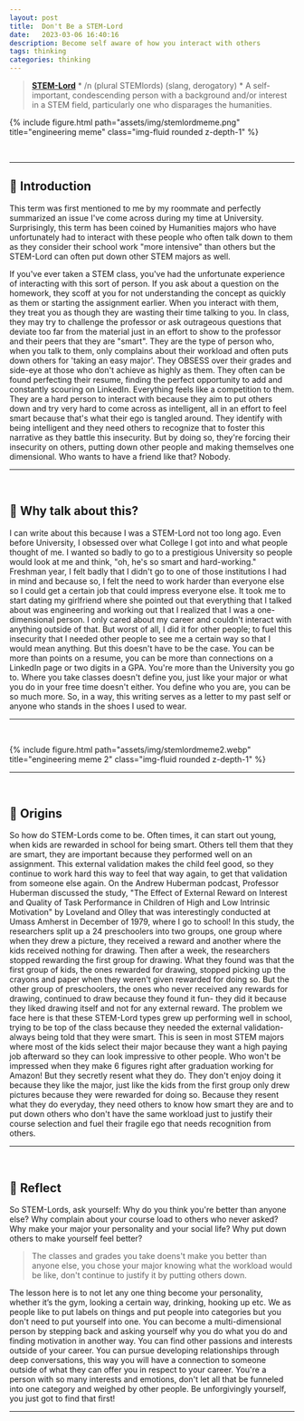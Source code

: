 ```yaml
---
layout: post
title:  Don't Be a STEM-Lord
date:   2023-03-06 16:40:16
description: Become self aware of how you interact with others
tags: thinking 
categories: thinking
---
```


> **[STEM-Lord](https://en.wiktionary.org/wiki/STEMlord#:~:text=STEMlord%20(plural%20STEMlords),one%20who%20disparages%20the%20humanities.)** * /n (plural STEMlords) (slang, derogatory) * A self-important, condescending person with a background and/or interest in a STEM field, particularly one who disparages the humanities.

<div class="container">
    <div class="row">
        <div class="col-sm mt-3 mt-md-0">
            {% include figure.html path="assets/img/stemlordmeme.png" title="engineering meme" class="img-fluid rounded z-depth-1" %}
        </div>
    </div>
</div>

&nbsp;
_________________


## :pushpin: Introduction

This term was first mentioned to me by my roommate and perfectly summarized an issue I've come across during my time at University. Surprisingly, this term has been coined by Humanities majors who have unfortunately had to interact with these people who often talk down to them as they consider their school work "more intensive" than others but the STEM-Lord can often put down other STEM majors as well. 

If you've ever taken a STEM class, you've had the unfortunate experience of interacting with this sort of person. If you ask about a question on the homework, they scoff at you for not understanding the concept as quickly as them or starting the assignment earlier. When you interact with them, they treat you as though they are wasting their time talking to you. In class, they may try to challenge the professor or ask outrageous questions that deviate too far from the material just in an effort to show to the professor and their peers that they are "smart". They are the type of person who, when you talk to them, only complains about their workload and often puts down others for 'taking an easy major'.  They OBSESS over their grades and side-eye at those who don't achieve as highly as them. They often can be found perfecting their resume, finding the perfect opportunity to add and constantly scouring on LinkedIn. Everything feels like a competition to them. They are a hard person to interact with because they aim to put others down and try very hard to come across as intelligent, all in an effort to feel smart because that's what their ego is tangled around. They identify with being intelligent and they need others to recognize that to foster this narrative as they battle this insecurity. But by doing so, they're forcing their insecurity on others, putting down other people and making themselves one dimensional. Who wants to have a friend like that? Nobody. 

_________________

&nbsp;

## :speech_balloon: Why talk about this?

I can write about this because I was a STEM-Lord not too long ago. Even before University, I obsessed over what College I got into and what people thought of me. I wanted so badly to go to a prestigious University so people would look at me and think, "oh, he's so smart and hard-working." Freshman year, I felt badly that I didn't go to one of those institutions I had in mind and because so, I felt the need to work harder than everyone else so I could get a certain job that could impress everyone else. It took me to start dating my girlfriend where she pointed out that everything that I talked about was engineering and working out that I realized that I was a one-dimensional person. I only cared about my career and couldn't interact with anything outside of that. But worst of all, I did it for other people; to fuel this insecurity that I needed other people to see me a certain way so that I would mean anything. But this doesn't have to be the case. You can be more than points on a resume, you can be more than connections on a LinkedIn page or two digits in a GPA. You're more than the University you go to. Where you take classes doesn't define you, just like your major or what you do in your free time doesn't either. You define who you are, you can be so much more. So, in a way, this writing serves as a letter to my past self or anyone who stands in the shoes I used to wear. 

_________________
&nbsp;

<div class="container">
    <div class="row">
        <div class="col-sm mt-3 mt-md-0">
            {% include figure.html path="assets/img/stemlordmeme2.webp" title="engineering meme 2" class="img-fluid rounded z-depth-1" %}
        </div>
    </div>
</div>

_________________
&nbsp;

## :page_with_curl: Origins

So how do STEM-Lords come to be. Often times, it can start out young, when kids are rewarded in school for being smart. Others tell them that they are smart, they are important because they performed well on an assignment. This external validation makes the child feel good, so they continue to work hard this way to feel that way again, to get that validation from someone else again. On the Andrew Huberman podcast, Professor Huberman discussed the study, "The Effect of External Reward on Interest and Quality of Task Performance in Children of High and Low Intrinsic Motivation" by Loveland and Olley that was interestingly conducted at Umass Amherst in December of 1979, where I go to school! In this study, the researchers split up a 24 preschoolers into two groups, one group where when they drew a picture, they received a reward and another where the kids received nothing for drawing. Then after a week, the researchers stopped rewarding the first group for drawing. What they found was that the first group of kids, the ones rewarded for drawing, stopped picking up the crayons and paper when they weren't given rewarded for doing so. But the other group of preschoolers, the ones who never received any rewards for drawing, continued to draw because they found it fun- they did it because they liked drawing itself and not for any external reward. The problem we face here is that these STEM-Lord types grew up performing well in school, trying to be top of the class because they needed the external validation- always being told that they were smart. This is seen in most STEM majors where most of the kids select their major because they want a high paying job afterward so they can look impressive to other people. Who won't be impressed when they make 6 figures right after graduation working for Amazon! But they secretly resent what they do. They don't enjoy doing it because they like the major, just like the kids from the first group only drew pictures because they were rewarded for doing so. Because they resent what they do everyday, they need others to know how smart they are and to put down others who don't have the same workload just to justify their course selection and fuel their fragile ego that needs recognition from others. 


_________________
&nbsp;

## :thought_balloon: Reflect

So STEM-Lords, ask yourself:
Why do you think you're better than anyone else?
Why complain about your course load to others who never asked?
Why make your major your personality and your social life?
Why put down others to make yourself feel better?

> The classes and grades you take doens't make you better than anyone else, you chose your major knowing what the workload would be like, don't continue to justify it by putting others down. 

The lesson here is to not let any one thing become your personality, whether it’s the gym, looking a certain way, drinking, hooking up etc. We as people like to put labels on things and put people into categories but you don't need to put yourself into one. You can become a multi-dimensional person by stepping back and asking yourself why you do what you do and finding motivation in another way. You can find other passions and interests outside of your career. You can pursue developing relationships through deep conversations, this way you will have a connection to someone outside of what they can offer you in respect to your career. You're a person with so many interests and emotions, don't let all that be funneled into one category and weighed by other people. Be unforgivingly yourself, you just got to find that first! 

_________________
